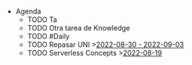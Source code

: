 - Agenda
	- TODO Ta
	- TODO Otra tarea de Knowledge
	- TODO #Daily
	- TODO Repasar UNI >[2022-08-30 - 2022-09-03](#agenda://?start=1661810400000&end=1662197869049)
	- TODO Serverless Concepts >[2022-08-19](#agenda://?start=1660915800000&end=1660919400000)